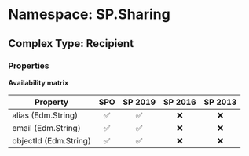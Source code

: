 # Namespace: SP.Sharing

## Complex Type: Recipient

### Properties

**Availability matrix**

Property | SPO | SP 2019 | SP 2016 | SP 2013
----------|:---:|:-------:|:-------:|:-------:
alias (Edm.String) | ✅ | ✅ | ❌ | ❌
email (Edm.String) | ✅ | ✅ | ❌ | ❌
objectId (Edm.String) | ✅ | ✅ | ❌ | ❌